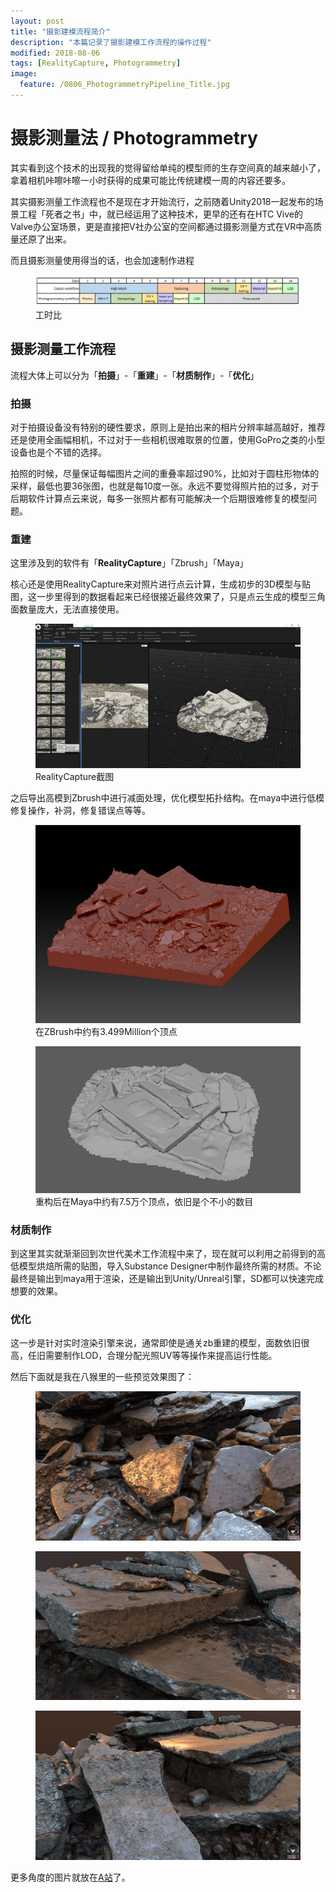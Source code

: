 ```yaml
---
layout: post
title: "摄影建模流程简介"
description: "本篇记录了摄影建模工作流程的操作过程"
modified: 2018-08-06
tags: [RealityCapture, Photogrammetry]
image:
  feature: /0806_PhotogrammetryPipeline_Title.jpg
---
```


# 摄影测量法 / Photogrammetry

其实看到这个技术的出现我的觉得留给单纯的模型师的生存空间真的越来越小了，拿着相机咔嚓咔嚓一小时获得的成果可能比传统建模一周的内容还要多。

其实摄影测量工作流程也不是现在才开始流行，之前随着Unity2018一起发布的场景工程「死者之书」中，就已经运用了这种技术，更早的还有在HTC Vive的Valve办公室场景，更是直接把V社办公室的空间都通过摄影测量方式在VR中高质量还原了出来。

而且摄影测量使用得当的话，也会加速制作进程

<figure>
 <img src="/images/0806_PhotogrammetryWorkCost.jpg" alt="">
 <figcaption>工时比</figcaption>
</figure>

## 摄影测量工作流程

流程大体上可以分为「**拍摄**」-「**重建**」-「**材质制作**」-「**优化**」

### 拍摄

对于拍摄设备没有特别的硬性要求，原则上是拍出来的相片分辨率越高越好，推荐还是使用全画幅相机，不过对于一些相机很难取景的位置，使用GoPro之类的小型设备也是个不错的选择。

拍照的时候，尽量保证每幅图片之间的重叠率超过90%，比如对于圆柱形物体的采样，最低也要36张图，也就是每10度一张。永远不要觉得照片拍的过多，对于后期软件计算点云来说，每多一张照片都有可能解决一个后期很难修复的模型问题。

### 重建

这里涉及到的软件有「**RealityCapture**」「Zbrush」「Maya」

核心还是使用RealityCapture来对照片进行点云计算，生成初步的3D模型与贴图，这一步里得到的数据看起来已经很接近最终效果了，只是点云生成的模型三角面数量庞大，无法直接使用。

<figure>
 <a href="/images/0806_Photogrammetry_RealityCapture_full.jpg"><img src="/images/0806_Photogrammetry_RealityCapture_mini.jpg" alt=""></a>
 <figcaption>RealityCapture截图</figcaption>
</figure>

之后导出高模到Zbrush中进行减面处理，优化模型拓扑结构。在maya中进行低模修复操作，补洞，修复错误点等等。

<figure>
 <a href="/images/0806_Photogrammetry_ZBrush_full.jpg"><img src="/images/0806_Photogrammetry_ZBrush_mini.jpg" alt=""></a>
 <figcaption>在ZBrush中约有3.499Million个顶点</figcaption>
</figure>

<figure>
 <a href="/images/0806_Photogrammetry_Maya_full.jpg"><img src="/images/0806_Photogrammetry_Maya_mini.jpg" alt=""></a>
 <figcaption>重构后在Maya中约有7.5万个顶点，依旧是个不小的数目</figcaption>
</figure>

### 材质制作

到这里其实就渐渐回到次世代美术工作流程中来了，现在就可以利用之前得到的高低模型烘焙所需的贴图，导入Substance Designer中制作最终所需的材质。不论最终是输出到maya用于渲染，还是输出到Unity/Unreal引擎，SD都可以快速完成想要的效果。

### 优化

这一步是针对实时渲染引擎来说，通常即使是通关zb重建的模型，面数依旧很高，任旧需要制作LOD，合理分配光照UV等等操作来提高运行性能。

然后下面就是我在八猴里的一些预览效果图了：

<figure>
 <a href="/images/0806_PhotogrammetryPipeline_Title.jpg"><img src="/images/0806_PhotogrammetryPipeline_mini.jpg" alt=""></a>
</figure>

<figure>
 <a href="/images/0806_Photogrammetry_Show2_full.jpg"><img src="/images/0806_Photogrammetry_Show2_mini.jpg" alt=""></a>
</figure>

<figure>
 <a href="/images/0806_Photogrammetry_Show3_full.jpg"><img src="/images/0806_Photogrammetry_Show3_mini.jpg" alt=""></a>
</figure>

更多角度的图片就放在[A站](https://www.artstation.com/artwork/x8Jr1)了。